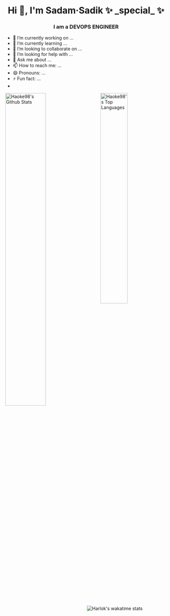 
<h1 align="center">Hi 👋, I'm Sadam·Sadik ✨ _special_ ✨ </h1>
<h3 align="center">I am a DEVOPS ENGINEER</h3>
<!---<img align="right" alt="Coding" width="400" src="https://media.giphy.com/media/qgQUggAC3Pfv687qPC/giphy.gif"><br />--->

- 🔭 I’m currently working on ...
- 🌱 I’m currently learning ...
- 👯 I’m looking to collaborate on ...
- 🤔 I’m looking for help with ...
- 💬 Ask me about ...
- 📫 How to reach me: ...
- 😄 Pronouns: ...
- ⚡ Fun fact: ...
- 
<div width="100%">
  <div width="100%">
  <img align="left" alt="Haoke98's Github Stats" src="https://github-readme-stats.vercel.app/api?username=Haoke98&show_icons=true&include_all_commits=true&count_private=true&theme=highcontrast&hide_border=true" width="50%"/>
<!--   <img align="left" alt="Haoke98's Github Stats" width="50%" src="https://github-readme-stats.vercel.app/api?username=Haoke98&show_icons=true&include_all_commits=true&count_private=true&theme=onedark&hide_border=true"><br /> -->
  </div>
  <img align="right" alt="Haoke98's Top Languages" src="https://github-readme-stats.vercel.app/api/top-langs/?username=Haoke98&langs_count=20&layout=compact&count_private=true&theme=radical&hide_border=true" width="41%"/>
</div>

![Harlok's wakatime stats](https://github-readme-stats.vercel.app/api/wakatime?username=Haoke98)
